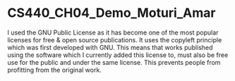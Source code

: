# CS440_CH04_Demo_Moturi_Amar

I used the GNU Public License as it has become one of the most popular licenses for free & open source publications. It uses the copyleft principle which was first developed with GNU. This means that works published using the software which I currently added this license to, must also be free use for the public and under the same license. This prevents people from profitting from the original work. 
